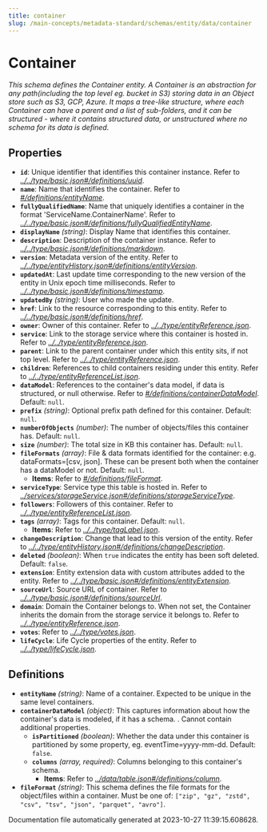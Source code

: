 ```yaml
---
title: container
slug: /main-concepts/metadata-standard/schemas/entity/data/container
---
```


# Container

*This schema defines the Container entity. A Container is an abstraction for any path(including the top level eg. bucket in S3) storing data in an Object store such as S3, GCP, Azure. It maps a tree-like structure, where each Container can have a parent and a list of sub-folders, and it can be structured - where it contains structured data, or unstructured where no schema for its data is defined.*

## Properties

- **`id`**: Unique identifier that identifies this container instance. Refer to *[../../type/basic.json#/definitions/uuid](#/../type/basic.json#/definitions/uuid)*.
- **`name`**: Name that identifies the container. Refer to *[#/definitions/entityName](#definitions/entityName)*.
- **`fullyQualifiedName`**: Name that uniquely identifies a container in the format 'ServiceName.ContainerName'. Refer to *[../../type/basic.json#/definitions/fullyQualifiedEntityName](#/../type/basic.json#/definitions/fullyQualifiedEntityName)*.
- **`displayName`** *(string)*: Display Name that identifies this container.
- **`description`**: Description of the container instance. Refer to *[../../type/basic.json#/definitions/markdown](#/../type/basic.json#/definitions/markdown)*.
- **`version`**: Metadata version of the entity. Refer to *[../../type/entityHistory.json#/definitions/entityVersion](#/../type/entityHistory.json#/definitions/entityVersion)*.
- **`updatedAt`**: Last update time corresponding to the new version of the entity in Unix epoch time milliseconds. Refer to *[../../type/basic.json#/definitions/timestamp](#/../type/basic.json#/definitions/timestamp)*.
- **`updatedBy`** *(string)*: User who made the update.
- **`href`**: Link to the resource corresponding to this entity. Refer to *[../../type/basic.json#/definitions/href](#/../type/basic.json#/definitions/href)*.
- **`owner`**: Owner of this container. Refer to *[../../type/entityReference.json](#/../type/entityReference.json)*.
- **`service`**: Link to the storage service where this container is hosted in. Refer to *[../../type/entityReference.json](#/../type/entityReference.json)*.
- **`parent`**: Link to the parent container under which this entity sits, if not top level. Refer to *[../../type/entityReference.json](#/../type/entityReference.json)*.
- **`children`**: References to child containers residing under this entity. Refer to *[../../type/entityReferenceList.json](#/../type/entityReferenceList.json)*.
- **`dataModel`**: References to the container's data model, if data is structured, or null otherwise. Refer to *[#/definitions/containerDataModel](#definitions/containerDataModel)*. Default: `null`.
- **`prefix`** *(string)*: Optional prefix path defined for this container. Default: `null`.
- **`numberOfObjects`** *(number)*: The number of objects/files this container has. Default: `null`.
- **`size`** *(number)*: The total size in KB this container has. Default: `null`.
- **`fileFormats`** *(array)*: File & data formats identified for the container:  e.g. dataFormats=[csv, json]. These can be present both when the container has a dataModel or not. Default: `null`.
  - **Items**: Refer to *[#/definitions/fileFormat](#definitions/fileFormat)*.
- **`serviceType`**: Service type this table is hosted in. Refer to *[../services/storageService.json#/definitions/storageServiceType](#/services/storageService.json#/definitions/storageServiceType)*.
- **`followers`**: Followers of this container. Refer to *[../../type/entityReferenceList.json](#/../type/entityReferenceList.json)*.
- **`tags`** *(array)*: Tags for this container. Default: `null`.
  - **Items**: Refer to *[../../type/tagLabel.json](#/../type/tagLabel.json)*.
- **`changeDescription`**: Change that lead to this version of the entity. Refer to *[../../type/entityHistory.json#/definitions/changeDescription](#/../type/entityHistory.json#/definitions/changeDescription)*.
- **`deleted`** *(boolean)*: When `true` indicates the entity has been soft deleted. Default: `false`.
- **`extension`**: Entity extension data with custom attributes added to the entity. Refer to *[../../type/basic.json#/definitions/entityExtension](#/../type/basic.json#/definitions/entityExtension)*.
- **`sourceUrl`**: Source URL of container. Refer to *[../../type/basic.json#/definitions/sourceUrl](#/../type/basic.json#/definitions/sourceUrl)*.
- **`domain`**: Domain the Container belongs to. When not set, the Container inherits the domain from the storage service it belongs to. Refer to *[../../type/entityReference.json](#/../type/entityReference.json)*.
- **`votes`**: Refer to *[../../type/votes.json](#/../type/votes.json)*.
- **`lifeCycle`**: Life Cycle properties of the entity. Refer to *[../../type/lifeCycle.json](#/../type/lifeCycle.json)*.
## Definitions

- <a id="definitions/entityName"></a>**`entityName`** *(string)*: Name of a container. Expected to be unique in the same level containers.
- <a id="definitions/containerDataModel"></a>**`containerDataModel`** *(object)*: This captures information about how the container's data is modeled, if it has a schema. . Cannot contain additional properties.
  - **`isPartitioned`** *(boolean)*: Whether the data under this container is partitioned by some property, eg. eventTime=yyyy-mm-dd. Default: `false`.
  - **`columns`** *(array, required)*: Columns belonging to this container's schema.
    - **Items**: Refer to *[../data/table.json#/definitions/column](#/data/table.json#/definitions/column)*.
- <a id="definitions/fileFormat"></a>**`fileFormat`** *(string)*: This schema defines the file formats for the object/files within a container. Must be one of: `["zip", "gz", "zstd", "csv", "tsv", "json", "parquet", "avro"]`.


Documentation file automatically generated at 2023-10-27 11:39:15.608628.
